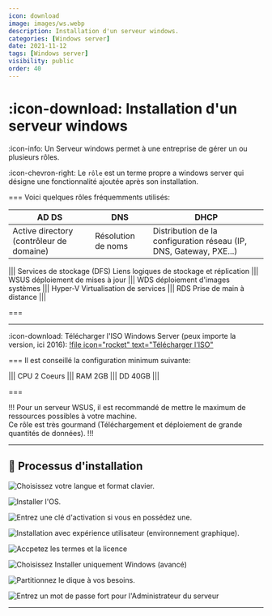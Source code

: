 ```yaml
---
icon: download
image: images/ws.webp
description: Installation d'un serveur windows.
categories: [Windows server]
date: 2021-11-12
tags: [Windows server]
visibility: public
order: 40
---
```


# :icon-download: Installation d'un serveur windows

:icon-info: Un Serveur windows permet à une entreprise de gérer un ou plusieurs rôles.  

:icon-chevron-right: Le `rôle` est un terme propre a windows server qui désigne une fonctionnalité ajoutée après son installation.  

=== Voici quelques rôles fréquemments utilisés:

 AD DS | DNS | DHCP
--- | --- | ---
Active directory (contrôleur de domaine) | Résolution de noms | Distribution de la configuration réseau (IP, DNS, Gateway, PXE...)  

||| Services de stockage (DFS)
Liens logiques de stockage et réplication
||| WSUS
déploiement de mises à jour
||| WDS
déploiement d'images systèmes
||| Hyper-V
Virtualisation de services
||| RDS
Prise de main à distance
|||

===

---

:icon-download: Télécharger l'ISO Windows Server (peux importe la version, ici 2016):
[!file icon="rocket" text="Télécharger l'ISO"](https://store7.gofile.io/download/793bfd9b-f35a-484b-a713-3875928a2e7f/W2K16.iso)


=== Il est conseillé la configuration minimum suivante:

||| CPU
2 Coeurs
||| RAM
2GB
||| DD
40GB
|||

===

!!!
Pour un serveur WSUS, il est recommandé de mettre le maximum de ressources possibles à votre machine.  
Ce rôle est très gourmand (Téléchargement et déploiement de grande quantités de données).
!!!

---

## :1234: Processus d'installation  

![Choisissez votre langue et format clavier.](images/install-ws/1.webp)

![Installer l'OS.](images/install-ws/2.webp)

![Entrez une clé d'activation si vous en possédez une.](images/install-ws/3.webp)

![Installation avec `expérience utilisateur` (environnement graphique).](images/install-ws/4.webp)

![Accpetez les termes et la licence](images/install-ws/5.webp)

![Choisissez `Installer uniquement Windows (avancé)`](images/install-ws/6.webp)

![Partitionnez le dique à vos besoins.](images/install-ws/7.webp)

![Entrez un mot de passe fort pour l'Administrateur du serveur](images/install-ws/8.webp)

---
























